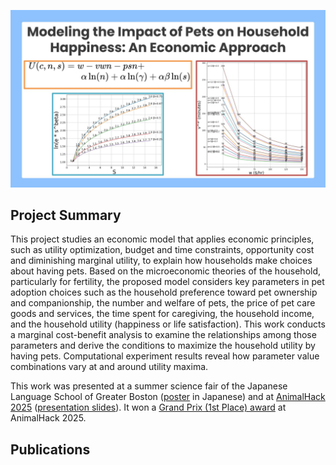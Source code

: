 <!--
## Modeling the Impact of Pets on Household Happiness: An Economic Approach
-->

<p align="center">
  <img src="logo.jpg" width="650" />
</p>

## Project Summary

This project studies an economic model that applies economic principles, such as utility optimization, budget and time constraints, opportunity cost and diminishing marginal utility, to explain how households make choices about having pets. Based on the microeconomic theories of the household, particularly for fertility, the proposed model considers key parameters in pet adoption choices such as the household preference toward pet ownership and companionship, the number and welfare of pets, the price of pet care goods and services, the time spent for caregiving, the household income, and the household utility (happiness or life satisfaction). This work conducts a marginal cost-benefit analysis to examine the relationships among those parameters and derive the conditions to maximize the household utility by having pets. Computational experiment results reveal how parameter value combinations vary at and around utility maxima.

This work was presented at a summer science fair of the Japanese Language School of Greater Boston ([poster](./model1/poster-jls.jpg) in Japanese) and at [AnimalHack 2025](https://animalhack2025.devpost.com/) ([presentation slides](https://docs.google.com/presentation/d/1jVFw6v7WuYL-fCS8_CAo-duVvMBiGqPtpaCk-j4YjjI/edit?usp=sharing)). It won a [Grand Prix (1st Place) award](https://animalhack2025.devpost.com/project-gallery) at AnimalHack 2025. 

## Publications

